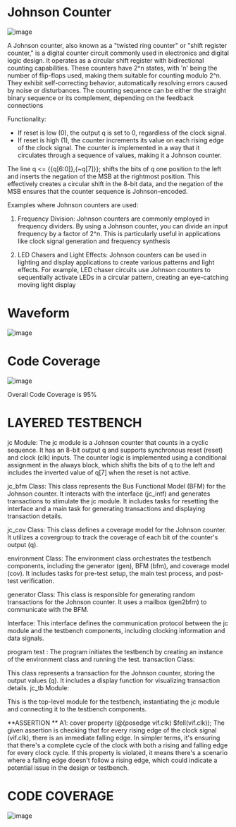 # Johnson Counter

![image](https://github.com/Anuzzzzzzz/ffvdd_JohnsonCounter/assets/148976244/22f149d4-655d-41c6-909e-e48f43f348a0)


A Johnson counter, also known as a "twisted ring counter" or "shift register counter," is a digital counter circuit commonly used in electronics and digital logic design. It operates as a circular shift register with bidirectional counting capabilities. These counters have 2^n states, with 'n' being the number of flip-flops used, making them suitable for counting modulo 2^n. They exhibit self-correcting behavior, automatically resolving errors caused by noise or disturbances. The counting sequence can be either the straight binary sequence or its complement, depending on the feedback connections

Functionality:
- If reset is low (0), the output q is set to 0, regardless of the clock signal.
- If reset is high (1), the counter increments its value on each rising edge of the clock signal. The counter is implemented in a way that it circulates through a sequence of values, making it a Johnson counter.

The line q <= {{q[6:0]},{~q[7]}}; shifts the bits of q one position to the left and inserts the negation of the MSB at the rightmost position. This effectively creates a circular shift in the 8-bit data, and the negation of the MSB ensures that the counter sequence is Johnson-encoded.

Examples where Johnson counters are used:
1. Frequency Division: Johnson counters are commonly employed in frequency dividers. By using a Johnson counter, you can divide an input frequency by a factor of 2^n. This is particularly useful in applications like clock signal generation and frequency synthesis

2. LED Chasers and Light Effects: Johnson counters can be used in lighting and display applications to create various patterns and light effects. For example, LED chaser circuits use Johnson counters to sequentially activate LEDs in a circular pattern, creating an eye-catching moving light display



# Waveform

![image](https://github.com/Anuzzzzzzz/ffvdd_JohnsonCounter/assets/148976244/55b308e7-17a9-4e03-b1e4-f3cd09d87a09)



# Code Coverage 

![image](https://github.com/Anuzzzzzzz/ffvdd_JohnsonCounter/assets/148976244/227efa0a-f16c-402e-ac14-52dc9969a927)

Overall Code Coverage is 95%



# LAYERED TESTBENCH 
jc Module:
The jc module is a Johnson counter that counts in a cyclic sequence. It has an 8-bit output q and supports synchronous reset (reset) and clock (clk) inputs.
The counter logic is implemented using a conditional assignment in the always block, which shifts the bits of q to the left and includes the inverted value of q[7] when the reset is not active.

jc_bfm Class:
This class represents the Bus Functional Model (BFM) for the Johnson counter. It interacts with the interface (jc_intf) and generates transactions to stimulate the jc module.
It includes tasks for resetting the interface and a main task for generating transactions and displaying transaction details.

jc_cov Class:
This class defines a coverage model for the Johnson counter. It utilizes a covergroup to track the coverage of each bit of the counter's output (q).

environment Class:
The environment class orchestrates the testbench components, including the generator (gen), BFM (bfm), and coverage model (cov).
It includes tasks for pre-test setup, the main test process, and post-test verification.

generator Class:
This class is responsible for generating random transactions for the Johnson counter. It uses a mailbox (gen2bfm) to communicate with the BFM.

Interface:
This interface defines the communication protocol between the jc module and the testbench components, including clocking information and data signals.

program test :
The program initiates the testbench by creating an instance of the environment class and running the test.
transaction Class:

This class represents a transaction for the Johnson counter, storing the output values (q). It includes a display function for visualizing transaction details.
jc_tb Module:

This is the top-level module for the testbench, instantiating the jc module and connecting it to the testbench components.

**ASSERTION **
A1: cover property (@(posedge vif.clk) $fell(vif.clk));
The given assertion is checking that for every rising edge of the clock signal (vif.clk), there is an immediate falling edge. In simpler terms, it's ensuring that there's a complete cycle of the clock with both a rising and falling edge for every clock cycle. If this property is violated, it means there's a scenario where a falling edge doesn't follow a rising edge, which could indicate a potential issue in the design or testbench.


# CODE COVERAGE

![image](https://github.com/Anuzzzzzzz/ffvdd_JohnsonCounter/assets/148976244/5c29a038-2548-4952-ba7f-506f1975e2c6)


